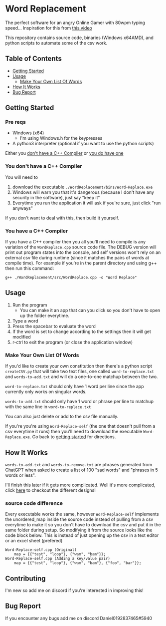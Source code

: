 # Word Replacement
The perfect software for an angry Online Gamer with 80wpm typing speed... Inspiration for this from [this video](https://www.youtube.com/watch?v=on0UTFHNFMg&ab_channel=MartinHavelka)

This repository contains source code, binaries (Windows x64AMD), and python scripts to automate some of the csv work.
## Table of Contents
- [Getting Started](#getting-started)
- [Usage](#usage)
    - [Make Your Own List Of Words](#make-your-own-list-of-words)
- [How It Works](#how-it-works)
- [Bug Report](#bug-report)



## Getting Started
### Pre reqs
- Windows (x64)
    - I'm using Windows.h for the keypresses
- A python3 interpreter (optional if you want to use the python scripts)


Either you [don't have a C++ Compiler](#you-don't-have-a-c++-compiler) or [you do have one](#you-have-a-c++-compiler)

### You don't have a C++ Compiler
You will need to 
1. download the executable 
``` ./WordReplacement/bins/Word-Replace.exe ```
2. Windows will warn you that it's dangerous (because I don't have any security in the software), just say "keep it"
3. Everytime you run the application it will ask if you're sure, just click "run anyways"

If you don't want to deal with this, then build it yourself.


### You have a C++ Compiler
If you have a C++ compiler then you all you'll need to compile is any variation of the ```WordReplace.cpp``` source code file. The DEBUG version will print out program states into the console, and self versions won't rely on an external csv file during runtime (since it matches the pairs of words at compile time). For example if you're in the parent directory and using g++ then run this command:
```
g++ ./WordReplacement/src/WordReplace.cpp -o "Word Replace"
```



## Usage
1. Run the program
    - You can make it an app that can you click so you don't have to open up the folder everytime.
2. Type a word
3. Press the spacebar to evaluate the word 
4. If the word is set to change according to the settings then it will get modified
5. r-ctrl to exit the program (or close the application window)

### Make Your Own List Of Words
If you'd like to create your own constitution then there's a python script ```createCSV.py``` that will take two text files, one called ```word-to-replace.txt``` and ```words-to-add.txt``` and will do a one-to-one matchup between the two. 

```word-to-replace.txt``` should only have 1 word per line since the app currently only works on singular words.

```words-to-add.txt``` should only have 1 word or phrase per line to matchup with the same line in ```word-to-replace.txt```

You can also just delete or add to the csv file manually. 

If you're you're using ```Word-Replace-self``` (the one that doesn't pull from a csv everytime it runs) then you'll need to download the executable ```Word-Replace.exe```. Go back to [getting started](#getting-started) for directions.



## How It Works
```words-to-add.txt``` and ```words-to-remove.txt``` are phrases generated from ChatGPT when asked to create a list of 100 "sad words" and "phrases in 5 words or less".

I'll finish this later if it gets more complicated. Well it's more complicated, click [here](https://jamboard.google.com/d/1Lc5qBSnu2zR7ofjS1GFtHWSp0otIEuCCNbBpaViyiQs/viewer?f=2) to checkout the different designs! 


### source code difference
Every executable works the same, however ```Word-Replace-self``` implements the unordered_map inside the source code instead of pulling from a csv everytime to make it so you don't have to download the csv and put it in the same folder during setup. So modifying it from the source looks like the code block below. This is instead of just opening up the csv in a text editor or an excel sheet (prefered)

```
Word-Replace-self.cpp (Original)
    map = {{"test", "loop"}, {"wam", "bam"}};
Word-Replace-self.cpp (Adding a key/value pair)
    map = {{"test", "loop"}, {"wam", "bam"}, {"foo", "bar"}};
```


## Contributing
I'm new so add me on discord if you're interested in improving this!


## Bug Report
If you encounter any bugs add me on discord Daniel0192837465#5940
